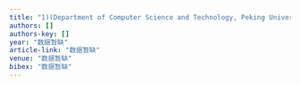 ```yaml
---
title: "1)(Department of Computer Science and Technology, Peking University, Beijing 100871) 2)(Department of Computer Science, Michigan Technological University, Houghton, USA …"
authors: []
authors-key: []
year: "数据暂缺"
article-link: "数据暂缺"
venue: "数据暂缺"
bibex: "数据暂缺"
---
```


